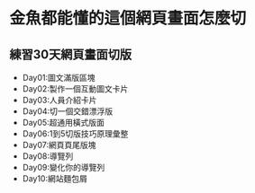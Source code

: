 # 金魚都能懂的這個網頁畫面怎麼切 

## 練習30天網頁畫面切版
- Day01:圖文滿版區塊
- Day02:製作一個互動圖文卡片
- Day03:人員介紹卡片
- Day04:切一個交錯漂浮版
- Day05:超通用橫式版面
- Day06:1到5切版技巧原理彙整
- Day07:網頁頁尾版塊
- Day08:導覽列
- Day09:變化你的導覽列
- Day10:網站麵包屑